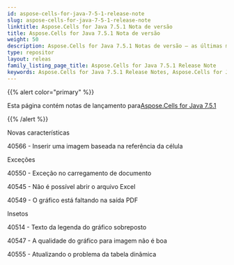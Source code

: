 ```yaml
---
id: aspose-cells-for-java-7-5-1-release-note
slug: aspose-cells-for-java-7-5-1-release-note
linktitle: Aspose.Cells for Java 7.5.1 Nota de versão
title: Aspose.Cells for Java 7.5.1 Nota de versão
weight: 50
description: Aspose.Cells for Java 7.5.1 Notas de versão – as últimas melhorias, novos recursos e correções
type: repositor
layout: releas
family_listing_page_title: Aspose.Cells for Java 7.5.1 Release Note
keywords: Aspose.Cells for Java 7.5.1 Release Notes, Aspose.Cells for Java 7.5.1 updates and fixe
---
```

{{% alert color="primary" %}} 

 Esta página contém notas de lançamento para[Aspose.Cells for Java 7.5.1](https://releases.aspose.com/cells/java/new-releases/aspose.cells-for-java-7.5.1/)

{{% /alert %}} 

 Novas características

 40566 - Inserir uma imagem baseada na referência da célula

 Exceções

 40550 - Exceção no carregamento de documento

 40545 - Não é possível abrir o arquivo Excel

 40549 - O gráfico está faltando na saída PDF

Insetos

 40514 - Texto da legenda do gráfico sobreposto

 40547 - A qualidade do gráfico para imagem não é boa

 40555 - Atualizando o problema da tabela dinâmica

